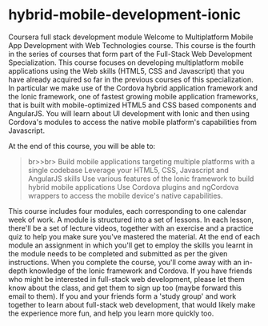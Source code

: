 # hybrid-mobile-development-ionic
Coursera full stack development module
Welcome to Multiplatform Mobile App Development with Web Technologies course. This course is the fourth in the series of courses that form part of the Full-Stack Web Development Specialization. This course focuses on developing multiplatform mobile applications using the Web skills (HTML5, CSS and Javascript) that you have already acquired so far in the previous courses of this specialization. In particular we make use of the Cordova hybrid application framework and the Ionic framework, one of fastest growing mobile application frameworks, that is built with mobile-optimized HTML5 and CSS based components and AngularJS. You will learn about UI development with Ionic and then using Cordova's modules to access the native mobile platform's capabilities from Javascript.

At the end of this course, you will be able to:
>br>>br>
Build mobile applications targeting multiple platforms with a single codebase
Leverage your HTML5, CSS, Javascript and AngularJS skills
Use various features of the Ionic framework to build hybrid mobile applications
Use Cordova plugins and ngCordova wrappers to access the mobile device's native capabilities.


This course includes four modules, each corresponding to one calendar week of work. A module is structured into a set of lessons. In each lesson, there'll be a set of lecture videos, together with an exercise and a practice quiz to help you make sure you've mastered the material. At the end of each module an assignment in which you'll get to employ the skills you learnt in the module needs to be completed and submitted as per the given instructions. When you complete the course, you'll come away with an in-depth knowledge of the Ionic framework and Cordova. If you have friends who might be interested in full-stack web development, please let them know about the class, and get them to sign up too (maybe forward this email to them). If you and your friends form a 'study group' and work together to learn about full-stack web development, that would likely make the experience more fun, and help you learn more quickly too.
